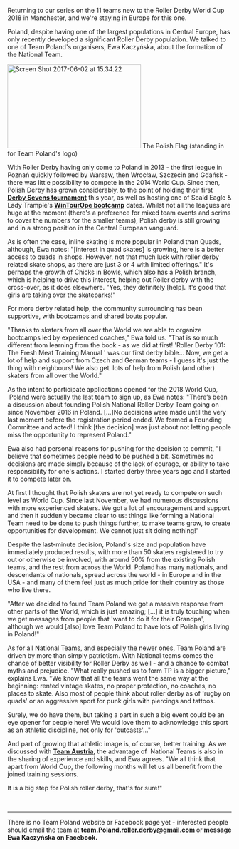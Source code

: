 <html><body><p>Returning to our series on the 11 teams new to the Roller Derby World Cup 2018 in Manchester, and we're staying in Europe for this one.

Poland, despite having one of the largest populations in Central Europe, has only recently developed a significant Roller Derby population. We talked to one of Team Poland's organisers, Ewa Kaczyńska, about the formation of the National Team.

<img class="aligncenter size-medium wp-image-19856" src="https://www.scottishrollerderbyblog.com/2017/06/screen-shot-2017-06-02-at-15-34-22.png?w=300" alt="Screen Shot 2017-06-02 at 15.34.22" width="300" height="188"> The Polish Flag (standing in for Team Poland's logo)

With Roller Derby having only come to Poland in 2013 - the first league in Poznań quickly followed by Warsaw, then Wrocław, Szczecin and Gdańsk - there was little possibility to compete in the 2014 World Cup. Since then, Polish Derby has grown considerably, to the point of holding their first <strong><a href="https://www.facebook.com/events/1232048456872900/">Derby Sevens tournament</a></strong> this year, as well as hosting one of Scald Eagle &amp; Lady Trample's <a href="https://www.facebook.com/events/1852698681626181/"><strong>WinTourOpe bootcamp</strong></a> dates. Whilst not all the leagues are huge at the moment (there's a preference for mixed team events and scrims to cover the numbers for the smaller teams), Polish derby is still growing and in a strong position in the Central European vanguard.

As is often the case, inline skating is more popular in Poland than Quads, although, Ewa notes: "[interest in quad skates] is growing, here is a better access to quads in shops. However, not that much luck with roller derby related skate shops, as there are just 3 or 4 with limited offerings." It's perhaps the growth of Chicks in Bowls, which also has a Polish branch, which is helping to drive this interest, helping out Roller derby with the cross-over, as it does elsewhere. "Yes, they definitely [help]. It's good that girls are taking over the skateparks!"

For more derby related help, the community surrounding has been supportive, with bootcamps and shared bouts popular.

"Thanks to skaters from all over the World we are able to organize bootcamps led by experienced coaches," Ewa told us. "That is so much different from learning from the book - as we did at first! 'Roller Derby 101: The Fresh Meat Training Manual ' was our first derby bible... Now, we get a lot of help and support from Czech and German teams - I guess it's just the thing with neighbours! <span style="font-weight:400;">We also get  lots of help from Polish (and other) skaters from all over the World.</span>"

As the intent to participate applications opened for the 2018 World Cup,  Poland were actually the last team to sign up, as Ewa notes: "There’s been a discussion about founding Polish National Roller Derby Team going on since November 2016 in Poland. [...]No decisions were made until the very last moment before the registration period ended. We formed a Founding Committee and acted!
I think [the decision] was just about not letting people miss the opportunity to represent Poland."

Ewa also had personal reasons for pushing for the decision to commit, "I believe that sometimes people need to be pushed a bit. Sometimes no decisions are made simply because of the lack of courage, or ability to take responsibility for one's actions. I started derby three years ago and I started it to compete later on.

<span style="font-weight:400;">At first I thought that Polish skaters are not yet ready to compete on such level as World Cup. Since last November, we had numerous discussions with more experienced skaters. We got a lot of encouragement and support and then it suddenly became clear to us: t</span>hings like forming a National Team need to be done to push things further, to make teams grow, to create opportunities for development. We cannot just sit doing nothing!"

Despite the last-minute decision, Poland's size and population have immediately produced results, with more than 50 skaters registered to try out or otherwise be involved, with around 50% from the existing Polish teams, and the rest from across the World. Poland has many nationals, and descendants of nationals, spread across the world - in Europe and in the USA - and many of them feel just as much pride for their country as those who live there.

"After we decided to found Team Poland we got a massive response from other parts of the World, which is just amazing; [...] it is truly touching when we get messages from people that 'want to do it for their Grandpa', although we would [also] love Team Poland to have lots of Polish girls living in Poland!"

As for all National Teams, and especially the newer ones, Team Poland are driven by more than simply patriotism. With National teams comes the chance of better visibility for Roller Derby as well - and a chance to combat myths and prejudice. "What really pushed us to form TP is a bigger picture," explains Ewa. "We know that all the teams went the same way at the beginning: rented vintage skates, no proper protection, no coaches, no places to skate. Also most of people think about roller derby as of 'rugby on quads' or an aggressive sport for punk girls with piercings and tattoos.

Surely, we do have them, but taking a part in such a big event could be an eye opener for people here! We would love them to acknowledge this sport as an athletic discipline, not only for 'outcasts'..."

And part of growing that athletic image is, of course, better training. As we discussed with <a href="https://www.scottishrollerderbyblog.com/posts/2017/04/26/team-austria-new-to-the-world-cup/"><strong>Team Austria</strong></a>, the advantage of  National Teams is also in the sharing of experience and skills, and Ewa agrees. "We all think that apart from World Cup, the following months will let us all benefit from the joined training sessions.

It is a big step for Polish roller derby, that's for sure!"

 

</p><hr>

There is no Team Poland website or Facebook page yet - interested people should email the team at <strong><a href="mailto:team.Poland.roller.derby@gmail.com">team.Poland.roller.derby@gmail.com</a> </strong>or<strong> message Ewa Kaczyńska on Facebook.</strong></body></html>
